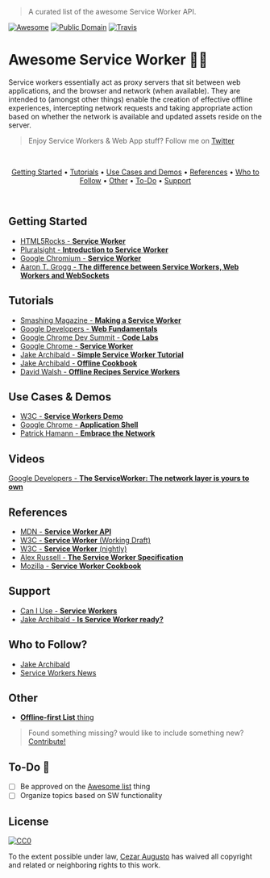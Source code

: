 > A curated list of the awesome Service Worker API.

[![Awesome](https://cdn.rawgit.com/sindresorhus/awesome/d7305f38d29fed78fa85652e3a63e154dd8e8829/media/badge.svg)](https://github.com/sindresorhus/awesome) [![Public Domain](https://img.shields.io/badge/public-domain-lightgrey.svg)](https://creativecommons.org/publicdomain/zero/1.0/) [![Travis](https://img.shields.io/travis/cez-aug/awesome-service-worker.svg)](http://github.com/cez-aug/awesome-service-worker)

# Awesome Service Worker :man::sparkles:

Service workers essentially act as proxy servers that sit between web applications, and the browser and network (when available). They are intended to (amongst other things) enable the creation of effective offline experiences, intercepting network requests and taking appropriate action based on whether the network is available and updated assets reside on the server. 

> Enjoy Service Workers & Web App stuff? Follow me on [Twitter](http://twitter.com/cez_aug) 

<br>
<p align="center">
<a href="#getting-started">Getting Started</a> • <a href="#tutorials">Tutorials</a> • <a href="#use-cases-demos">Use Cases and Demos</a> • <a href="#references">References</a> • <a href="#who-to-follow">Who to Follow</a> • <a href="#other">Other</a> • <a href="#to-do-chicken">To-Do</a> • <a href="#support">Support</a> 
</p>
<br>

## Getting Started

* [HTML5Rocks - **Service Worker**](http://www.html5rocks.com/en/tutorials/service-worker/introduction/)
* [Pluralsight - **Introduction to Service Worker**](https://www.pluralsight.com/blog/software-development/introduction-to-service-worker)
* [Google Chromium - **Service Worker**](https://www.chromium.org/blink/serviceworker/getting-started)
* [Aaron T. Grogg - **The difference between Service Workers, Web Workers and WebSockets**](https://aarontgrogg.com/blog/2015/07/20/the-difference-between-service-workers-web-workers-and-websockets/)

## Tutorials

* [Smashing Magazine - **Making a Service Worker**](https://www.smashingmagazine.com/2016/02/making-a-service-worker/)
* [Google Developers - **Web Fundamentals**](https://developers.google.com/web/fundamentals/getting-started/push-notifications/step-03)
* [Google Chrome Dev Summit - **Code Labs**](https://codelabs.developers.google.com/chrome-dev-summit)
* [Google Chrome - **Service Worker**](https://github.com/GoogleChrome/samples/tree/gh-pages/service-worker)
* [Jake Archibald - **Simple Service Worker Tutorial**](https://github.com/jakearchibald/simple-serviceworker-tutorial)
* [Jake Archibald - **Offline Cookbook**](https://jakearchibald.com/2014/offline-cookbook)
* [David Walsh - **Offline Recipes Service Workers**](https://davidwalsh.name/offline-recipes-service-workers)

## Use Cases & Demos

* [W3C - **Service Workers Demo**](https://github.com/w3c-webmob/ServiceWorkersDemos)
* [Google Chrome - **Application Shell**](https://github.com/GoogleChrome/application-shell)
* [Patrick Hamann - **Embrace the Network**](https://github.com/phamann/embrace-the-network)

## Videos

[Google Developers - **The ServiceWorker: The network layer is yours to own**](https://www.youtube.com/watch?v=4uQMl7mFB6g)

## References

* [MDN - **Service Worker API**](https://developer.mozilla.org/en-US/docs/Web/API/Service_Worker_API)
* [W3C - **Service Worker** (Working Draft)](https://www.w3.org/TR/service-workers/)
* [W3C - **Service Worker** (nightly)](https://slightlyoff.github.io/ServiceWorker/spec/service_worker/)
* [Alex Russell - **The Service Worker Specification**](https://github.com/slightlyoff/ServiceWorker)
* [Mozilla - **Service Worker Cookbook**](https://serviceworke.rs)

## Support

* [Can I Use - **Service Workers**](http://caniuse.com/#feat=serviceworkers)
* [Jake Archibald - **Is Service Worker ready?**](https://jakearchibald.github.io/isserviceworkerready/)

## Who to Follow?

* [Jake Archibald](https://twitter.com/jaffathecake)
* [Service Workers News](https://twitter.com/service_workers)

## Other

* [**Offline-first List** thing](https://github.com/pazguille/offline-first)

> Found something missing? would like to include something new? [Contribute!](CONTRIBUTING.md)

## To-Do :chicken:

- [ ] Be approved on the [Awesome list](https://github.com/sindresorhus/awesome) thing
- [ ] Organize topics based on SW functionality

## License 
[![CC0](https://i.creativecommons.org/p/zero/1.0/88x31.png)](https://creativecommons.org/publicdomain/zero/1.0/)

To the extent possible under law, [Cezar Augusto](http://cezar.work) has waived all copyright and related or neighboring rights to this work.
